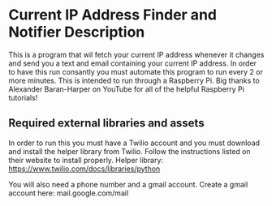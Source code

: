 # Current IP Address Finder and Notifier Description

This is a program that wil fetch your current IP address whenever it changes and send you a text and email containing your current IP address. In order to have this run consantly you must automate this program to run every 2 or more minutes. This is intended to run through a Raspberry Pi. Big thanks to Alexander Baran-Harper on YouTube for all of the helpful Raspberry Pi tutorials!

## Required external libraries and assets

In order to run this you must have a Twilio account and you must download and install the helper library from Twilio. Follow the instructions listed on their website to install properly.
Helper library: https://www.twilio.com/docs/libraries/python

You will also need a phone number and a gmail account. Create a gmail account here: mail.google.com/mail
